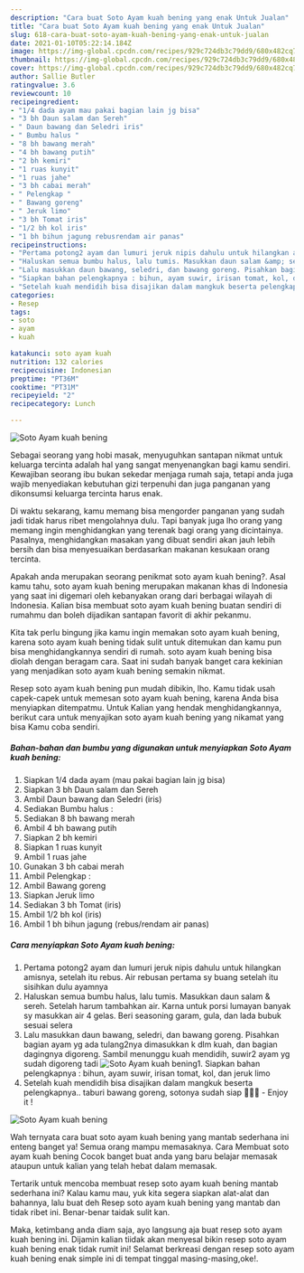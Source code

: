 ```yaml
---
description: "Cara buat Soto Ayam kuah bening yang enak Untuk Jualan"
title: "Cara buat Soto Ayam kuah bening yang enak Untuk Jualan"
slug: 618-cara-buat-soto-ayam-kuah-bening-yang-enak-untuk-jualan
date: 2021-01-10T05:22:14.184Z
image: https://img-global.cpcdn.com/recipes/929c724db3c79dd9/680x482cq70/soto-ayam-kuah-bening-foto-resep-utama.jpg
thumbnail: https://img-global.cpcdn.com/recipes/929c724db3c79dd9/680x482cq70/soto-ayam-kuah-bening-foto-resep-utama.jpg
cover: https://img-global.cpcdn.com/recipes/929c724db3c79dd9/680x482cq70/soto-ayam-kuah-bening-foto-resep-utama.jpg
author: Sallie Butler
ratingvalue: 3.6
reviewcount: 10
recipeingredient:
- "1/4 dada ayam mau pakai bagian lain jg bisa"
- "3 bh Daun salam dan Sereh"
- " Daun bawang dan Seledri iris"
- " Bumbu halus "
- "8 bh bawang merah"
- "4 bh bawang putih"
- "2 bh kemiri"
- "1 ruas kunyit"
- "1 ruas jahe"
- "3 bh cabai merah"
- " Pelengkap "
- " Bawang goreng"
- " Jeruk limo"
- "3 bh Tomat iris"
- "1/2 bh kol iris"
- "1 bh bihun jagung rebusrendam air panas"
recipeinstructions:
- "Pertama potong2 ayam dan lumuri jeruk nipis dahulu untuk hilangkan amisnya, setelah itu rebus. Air rebusan pertama sy buang setelah itu sisihkan dulu ayamnya"
- "Haluskan semua bumbu halus, lalu tumis. Masukkan daun salam &amp; sereh. Setelah harum tambahkan air. Karna untuk porsi lumayan banyak sy masukkan air 4 gelas. Beri seasoning garam, gula, dan lada bubuk sesuai selera"
- "Lalu masukkan daun bawang, seledri, dan bawang goreng. Pisahkan bagian ayam yg ada tulang2nya dimasukkan k dlm kuah, dan bagian dagingnya digoreng. Sambil menunggu kuah mendidih, suwir2 ayam yg sudah digoreng tadi"
- "Siapkan bahan pelengkapnya : bihun, ayam suwir, irisan tomat, kol, dan jeruk limo"
- "Setelah kuah mendidih bisa disajikan dalam mangkuk beserta pelengkapnya.. taburi bawang goreng, sotonya sudah siap 🤗🤗🤗 Enjoy it !"
categories:
- Resep
tags:
- soto
- ayam
- kuah

katakunci: soto ayam kuah 
nutrition: 132 calories
recipecuisine: Indonesian
preptime: "PT36M"
cooktime: "PT31M"
recipeyield: "2"
recipecategory: Lunch

---
```



![Soto Ayam kuah bening](https://img-global.cpcdn.com/recipes/929c724db3c79dd9/680x482cq70/soto-ayam-kuah-bening-foto-resep-utama.jpg)

Sebagai seorang yang hobi masak, menyuguhkan santapan nikmat untuk keluarga tercinta adalah hal yang sangat menyenangkan bagi kamu sendiri. Kewajiban seorang ibu bukan sekedar menjaga rumah saja, tetapi anda juga wajib menyediakan kebutuhan gizi terpenuhi dan juga panganan yang dikonsumsi keluarga tercinta harus enak.

Di waktu  sekarang, kamu memang bisa mengorder panganan yang sudah jadi tidak harus ribet mengolahnya dulu. Tapi banyak juga lho orang yang memang ingin menghidangkan yang terenak bagi orang yang dicintainya. Pasalnya, menghidangkan masakan yang dibuat sendiri akan jauh lebih bersih dan bisa menyesuaikan berdasarkan makanan kesukaan orang tercinta. 



Apakah anda merupakan seorang penikmat soto ayam kuah bening?. Asal kamu tahu, soto ayam kuah bening merupakan makanan khas di Indonesia yang saat ini digemari oleh kebanyakan orang dari berbagai wilayah di Indonesia. Kalian bisa membuat soto ayam kuah bening buatan sendiri di rumahmu dan boleh dijadikan santapan favorit di akhir pekanmu.

Kita tak perlu bingung jika kamu ingin memakan soto ayam kuah bening, karena soto ayam kuah bening tidak sulit untuk ditemukan dan kamu pun bisa menghidangkannya sendiri di rumah. soto ayam kuah bening bisa diolah dengan beragam cara. Saat ini sudah banyak banget cara kekinian yang menjadikan soto ayam kuah bening semakin nikmat.

Resep soto ayam kuah bening pun mudah dibikin, lho. Kamu tidak usah capek-capek untuk memesan soto ayam kuah bening, karena Anda bisa menyiapkan ditempatmu. Untuk Kalian yang hendak menghidangkannya, berikut cara untuk menyajikan soto ayam kuah bening yang nikamat yang bisa Kamu coba sendiri.

<!--inarticleads1-->

##### Bahan-bahan dan bumbu yang digunakan untuk menyiapkan Soto Ayam kuah bening:

1. Siapkan 1/4 dada ayam (mau pakai bagian lain jg bisa)
1. Siapkan 3 bh Daun salam dan Sereh
1. Ambil  Daun bawang dan Seledri (iris)
1. Sediakan  Bumbu halus :
1. Sediakan 8 bh bawang merah
1. Ambil 4 bh bawang putih
1. Siapkan 2 bh kemiri
1. Siapkan 1 ruas kunyit
1. Ambil 1 ruas jahe
1. Gunakan 3 bh cabai merah
1. Ambil  Pelengkap :
1. Ambil  Bawang goreng
1. Siapkan  Jeruk limo
1. Sediakan 3 bh Tomat (iris)
1. Ambil 1/2 bh kol (iris)
1. Ambil 1 bh bihun jagung (rebus/rendam air panas)




<!--inarticleads2-->

##### Cara menyiapkan Soto Ayam kuah bening:

1. Pertama potong2 ayam dan lumuri jeruk nipis dahulu untuk hilangkan amisnya, setelah itu rebus. Air rebusan pertama sy buang setelah itu sisihkan dulu ayamnya
1. Haluskan semua bumbu halus, lalu tumis. Masukkan daun salam &amp; sereh. Setelah harum tambahkan air. Karna untuk porsi lumayan banyak sy masukkan air 4 gelas. Beri seasoning garam, gula, dan lada bubuk sesuai selera
1. Lalu masukkan daun bawang, seledri, dan bawang goreng. Pisahkan bagian ayam yg ada tulang2nya dimasukkan k dlm kuah, dan bagian dagingnya digoreng. Sambil menunggu kuah mendidih, suwir2 ayam yg sudah digoreng tadi
<img src="//assets-global.cpcdn.com/assets/icons/button_play-2c75c40dde080a61004c1f40b05d8f140eaff45d7e9e6481dc71c63d2e7c4909.png" alt="Soto Ayam kuah bening">1. Siapkan bahan pelengkapnya : bihun, ayam suwir, irisan tomat, kol, dan jeruk limo
1. Setelah kuah mendidih bisa disajikan dalam mangkuk beserta pelengkapnya.. taburi bawang goreng, sotonya sudah siap 🤗🤗🤗 - Enjoy it !
<img src="//assets-global.cpcdn.com/assets/icons/button_play-2c75c40dde080a61004c1f40b05d8f140eaff45d7e9e6481dc71c63d2e7c4909.png" alt="Soto Ayam kuah bening">



Wah ternyata cara buat soto ayam kuah bening yang mantab sederhana ini enteng banget ya! Semua orang mampu memasaknya. Cara Membuat soto ayam kuah bening Cocok banget buat anda yang baru belajar memasak ataupun untuk kalian yang telah hebat dalam memasak.

Tertarik untuk mencoba membuat resep soto ayam kuah bening mantab sederhana ini? Kalau kamu mau, yuk kita segera siapkan alat-alat dan bahannya, lalu buat deh Resep soto ayam kuah bening yang mantab dan tidak ribet ini. Benar-benar taidak sulit kan. 

Maka, ketimbang anda diam saja, ayo langsung aja buat resep soto ayam kuah bening ini. Dijamin kalian tiidak akan menyesal bikin resep soto ayam kuah bening enak tidak rumit ini! Selamat berkreasi dengan resep soto ayam kuah bening enak simple ini di tempat tinggal masing-masing,oke!.

